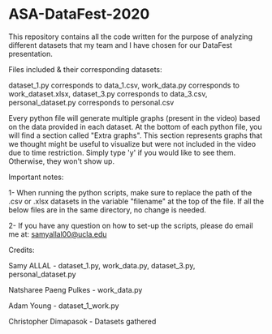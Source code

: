# ASA-DataFest-2020
This repository contains all the code written for the purpose of analyzing different datasets that my team and I have chosen for our DataFest presentation.

Files included & their corresponding datasets:

dataset_1.py          corresponds to    data_1.csv,
work_data.py          corresponds to    work_dataset.xlsx,
dataset_3.py          corresponds to    data_3.csv,
personal_dataset.py   corresponds to    personal.csv

Every python file will generate multiple graphs (present in the video) based on the data provided in each dataset.
At the bottom of each python file, you will find a section called "Extra graphs". This section represents graphs
that we thought might be useful to visualize but were not included in the video due to time restriction. Simply type
'y' if you would like to see them. Otherwise, they won't show up.

Important notes:

1- When running the python scripts, make sure to replace the path of the .csv or .xlsx datasets in the variable "filename"
   at the top of the file. If all the below files are in the same directory, no change is needed.
   
2- If you have any question on how to set-up the scripts, please do email me at: samyallal00@ucla.edu



Credits:

Samy ALLAL - dataset_1.py, work_data.py, dataset_3.py, personal_dataset.py

Natsharee Paeng Pulkes - work_data.py

Adam Young - dataset_1_work.py

Christopher Dimapasok - Datasets gathered
